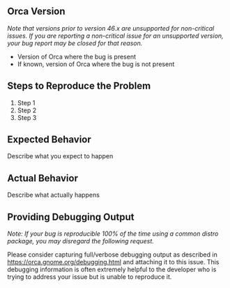 ## Orca Version
*Note that versions prior to version 46.x are unsupported for non-critical issues. If you are
reporting a non-critical issue for an unsupported version, your bug report may be closed for
that reason.*

* Version of Orca where the bug is present
* If known, version of Orca where the bug is not present

## Steps to Reproduce the Problem
1. Step 1
2. Step 2
3. Step 3

## Expected Behavior
Describe what you expect to happen

## Actual Behavior
Describe what actually happens

## Providing Debugging Output
*Note: If your bug is reproducible 100% of the time using a common distro package, you may disregard
the following request.*

Please consider capturing full/verbose debugging output as described in https://orca.gnome.org/debugging.html
and attaching it to this issue. This debugging information is often extremely helpful to the developer
who is trying to address your issue but is unable to reproduce it.
